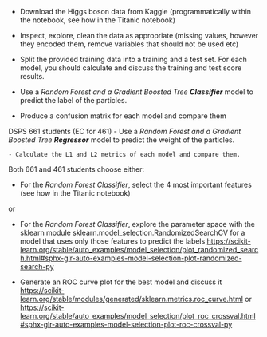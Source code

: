 - Download the Higgs boson data from Kaggle (programmatically within the notebook, see how in the Titanic notebook)

- Inspect, explore, clean the data as appropriate (missing values, however they encoded them, remove variables that should not be used etc)

- Split the provided training data into a training and a test set. For each model, you should calculate and discuss the training and test score results.

- Use a _Random Forest and a Gradient Boosted Tree **Classifier**_ model to predict the label of the particles.

- Produce a confusion matrix for each model and compare them

DSPS 661 students (EC for 461)
    - Use a _Random Forest and a Gradient Boosted Tree **Regressor**_ model to predict the weight of the particles.

    - Calculate the L1 and L2 metrics of each model and compare them.

Both 661 and 461 students choose either: 

  
   - For the _Random Forest Classifier_, select the 4 most important features (see how in the Titanic notebook) 
 
or  
   - For the _Random Forest Classifier_, explore the parameter space with the sklearn module sklearn.model_selection.RandomizedSearchCV for a model that uses only those features to predict the labels https://scikit-learn.org/stable/auto_examples/model_selection/plot_randomized_search.html#sphx-glr-auto-examples-model-selection-plot-randomized-search-py

  - Generate an ROC curve plot for the best model and discuss it https://scikit-learn.org/stable/modules/generated/sklearn.metrics.roc_curve.html or https://scikit-learn.org/stable/auto_examples/model_selection/plot_roc_crossval.html#sphx-glr-auto-examples-model-selection-plot-roc-crossval-py
